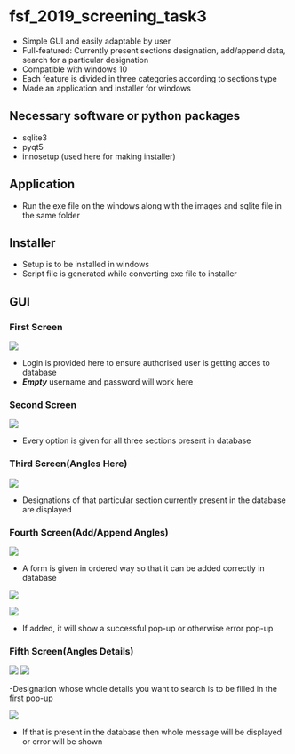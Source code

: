 # fsf_2019_screening_task3


- Simple GUI and easily adaptable by user
- Full-featured: Currently present sections designation, add/append data, search for a particular designation
- Compatible with windows 10
- Each feature is divided in three categories according to sections type
- Made an application and installer for windows


## Necessary software or python packages
- sqlite3
- pyqt5
- innosetup (used here for making installer)


## Application
- Run the exe file on the windows along with the images and sqlite file in the same folder


## Installer
- Setup is to be installed in windows
- Script file is generated while converting exe file to installer

## GUI

### First Screen

![](https://github.com/Pragya007/fsf_2019_screening_task3/blob/master/Screenshots/Capture2.PNG)

- Login is provided here to ensure authorised user is getting acces to database 
- ***Empty*** username and password will work here

### Second Screen

![](https://github.com/Pragya007/fsf_2019_screening_task3/blob/master/Screenshots/Capture1.PNG)

- Every option is given for all three sections present in database


### Third Screen(Angles Here)

![](https://github.com/Pragya007/fsf_2019_screening_task3/blob/master/Screenshots/Capture3.PNG)

- Designations of that particular section currently present in the database are displayed 

### Fourth Screen(Add/Append Angles)

![](https://github.com/Pragya007/fsf_2019_screening_task3/blob/master/Screenshots/Capture4.PNG)

- A form is given in ordered way so that it can be added correctly in database

![](https://github.com/Pragya007/fsf_2019_screening_task3/blob/master/Screenshots/Capture7.PNG)

![](https://github.com/Pragya007/fsf_2019_screening_task3/blob/master/Screenshots/Capture8.PNG)


- If added, it will show a successful pop-up or otherwise error pop-up

### Fifth Screen(Angles Details)

![](https://github.com/Pragya007/fsf_2019_screening_task3/blob/master/Screenshots/Capture5.PNG)
![](https://github.com/Pragya007/fsf_2019_screening_task3/blob/master/Screenshots/Capture6.PNG)

-Designation whose whole details you want to search is to be filled in the first pop-up

![](https://github.com/Pragya007/fsf_2019_screening_task3/blob/master/Screenshots/Capture9.PNG)


- If that is present in the database then whole message will be displayed or error will be shown

